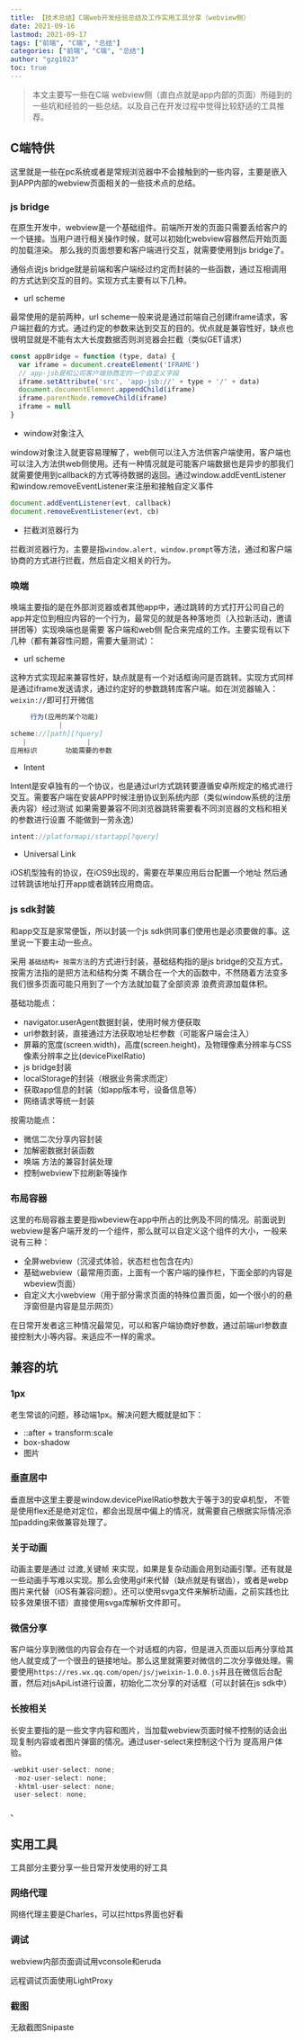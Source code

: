 ```yaml
---
title: 【技术总结】C端web开发经验总结及工作实用工具分享（webview侧）
date: 2021-09-16
lastmod: 2021-09-17
tags: ["前端", "C端", "总结"]
categories: ["前端", "C端", "总结"]
author: "gzg1023"
toc: true
---
```


> 本文主要写一些在C端 webview侧（直白点就是app内部的页面）所碰到的一些坑和经验的一些总结。以及自己在开发过程中觉得比较舒适的工具推荐。

<!--more-->

## C端特供

这里就是一些在pc系统或者是常规浏览器中不会接触到的一些内容，主要是嵌入到APP内部的webview页面相关的一些技术点的总结。

### js bridge

在原生开发中，webview是一个基础组件。前端所开发的页面只需要丢给客户的一个链接。当用户进行相关操作时候，就可以初始化webview容器然后开始页面的加载渲染。 那么我的页面想要和客户端进行交互，就需要使用到js bridge了。

通俗点说js bridge就是前端和客户端经过约定而封装的一些函数，通过互相调用的方式达到交互的目的。实现方式主要有以下几种。

* url scheme

最常使用的是前两种，url scheme一般来说是通过前端自己创建iframe请求，客户端拦截的方式。通过约定的参数来达到交互的目的。优点就是兼容性好，缺点也很明显就是不能有太大长度数据否则浏览器会拦截（类似GET请求）

```js
const appBridge = function (type, data) {
  var iframe = document.createElement('IFRAME')
  // app-jsb是和公司客户端协商定的一个自定义字段
  iframe.setAttribute('src', 'app-jsb://' + type + '/' + data)
  document.documentElement.appendChild(iframe)
  iframe.parentNode.removeChild(iframe)
  iframe = null
}
```

* window对象注入

window对象注入就更容易理解了，web侧可以注入方法供客户端使用，客户端也可以注入方法供web侧使用。还有一种情况就是可能客户端数据也是异步的那我们就需要使用到callback的方式等待数据的返回。通过window.addEventListener和window.removeEventListener来注册和接触自定义事件

```js
document.addEventListener(evt, callback)
document.removeEventListener(evt, cb)
```

* 拦截浏览器行为

拦截浏览器行为，主要是指``window.alert, window.prompt``等方法，通过和客户端协商的方式进行拦截，然后自定义相关的行为。

### 唤端

唤端主要指的是在外部浏览器或者其他app中，通过跳转的方式打开公司自己的app并定位到相应内容的一个行为，最常见的就是各种落地页（入拉新活动，邀请拼团等）实现唤端也是需要 客户端和web侧 配合来完成的工作。主要实现有以下几种（都有兼容性问题，需要大量测试）：

* url scheme

这种方式实现起来兼容性好，缺点就是有一个对话框询问是否跳转。实现方式同样是通过iframe发送请求，通过约定好的参数跳转库客户端。如在浏览器输入：``weixin://``即可打开微信

```js
     行为(应用的某个功能)    
            |
scheme://[path][?query]
   |               |
应用标识       功能需要的参数
```

* Intent

Intent是安卓独有的一个协议，也是通过url方式跳转要遵循安卓所规定的格式进行交互。需要客户端在安装APP时候注册协议到系统内部（类似window系统的注册表内容）经过测试 如果需要兼容不同浏览器跳转需要看不同浏览器的文档和相关的参数进行设置 不能做到一劳永逸）

```js
intent://platformapi/startapp[?query]
```


* Universal Link

iOS机型独有的协议，在iOS9出现的，需要在苹果应用后台配置一个地址 然后通过转跳该地址打开app或者跳转应用商店。



### js sdk封装

和app交互是家常便饭，所以封装一个js sdk供同事们使用也是必须要做的事。这里说一下要主动一些点。

采用 ``基础结构+ 按需方法``的方式进行封装，基础结构指的是js bridge的交互方式，按需方法指的是把方法和结构分类 不耦合在一个大的函数中，不然随着方法变多 我们很多页面可能只用到了一个方法就加载了全部资源 浪费资源加载体积。

基础功能点：
* navigator.userAgent数据封装，使用时候方便获取
* url参数封装，直接通过方法获取地址栏参数（可能客户端会注入）
* 屏幕的宽度(screen.width)，高度(screen.height)，及物理像素分辨率与CSS像素分辨率之比(devicePixelRatio)
* js bridge封装
* localStorage的封装（根据业务需求而定）
* 获取app信息的封装（如app版本号，设备信息等）
* 网络请求等统一封装


按需功能点：
* 微信二次分享内容封装
* 加解密数据封装函数
* 唤端 方法的兼容封装处理
* 控制webview下拉刷新等操作

### 布局容器

这里的布局容器主要是指wbeview在app中所占的比例及不同的情况。前面说到webview是客户端开发的一个组件，那么就可以自定义这个组件的大小，一般来说有三种：
* 全屏webview（沉浸式体验，状态栏也包含在内）
* 基础webview（最常用页面，上面有一个客户端的操作栏，下面全部的内容是wbeview页面）
* 自定义大小webview（用于部分需求页面的特殊位置页面，如一个很小的的悬浮窗但是内容是显示网页）

在日常开发者这三种情况最常见，可以和客户端协商好参数，通过前端url参数直接控制大小等内容。来适应不一样的需求。


## 兼容的坑

### 1px

老生常谈的问题，移动端1px。解决问题大概就是如下：
* ::after + transform:scale
* box-shadow
* 图片

### 垂直居中

垂直居中这里主要是window.devicePixelRatio参数大于等于3的安卓机型， 不管是使用flex还是绝对定位，都会出现居中偏上的情况，就需要自己根据实际情况添加padding来做兼容处理了。

### 关于动画

动画主要是通过 过渡,关键帧 来实现，如果是复杂动画会用到动画引擎。还有就是一些动画手写难以实现。那么会使用gif来代替（缺点就是有锯齿），或者是webp图片来代替（iOS有兼容问题）。还可以使用svga文件来解析动画，之前实践也比较多效果很不错）直接使用svga库解析文件即可。

### 微信分享

客户端分享到微信的内容会存在一个对话框的内容，但是进入页面以后再分享给其他人就变成了一个很丑的链接地址。那么这里就需要对微信的二次分享做处理。需要使用``https://res.wx.qq.com/open/js/jweixin-1.0.0.js``并且在微信后台配置，然后对jsApiList进行设置，初始化二次分享的对话框（可以封装在js sdk中）


### 长按相关

长安主要指的是一些文字内容和图片，当加载webview页面时候不控制的话会出现复制内容或者图片弹窗的情况。通过user-select来控制这个行为 提高用户体验。
```js
-webkit-user-select: none;
 -moz-user-select: none;
 -khtml-user-select: none;
 user-select: none;
```
、
## 实用工具

工具部分主要分享一些日常开发使用的好工具

### 网络代理

网络代理主要是Charles，可以拦https界面也好看

### 调试

webview内部页面调试用vconsole和eruda

远程调试页面使用LightProxy

### 截图

无敌截图Snipaste